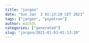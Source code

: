 ```yaml
---
title: "jargon"
date: "Sun Jan  3 01:13:20 CET 2021"
tags: ["jargon", "pipotron"]
author: m1ch3l
categories: ["generated"]
slug: "jargon/2021-01-03-01:13:20"
---
```



